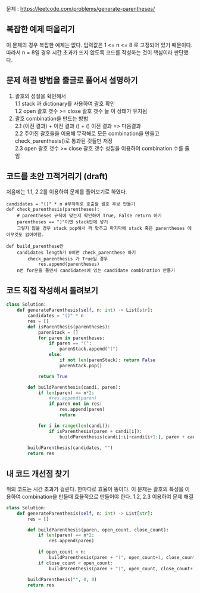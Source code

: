 문제 : https://leetcode.com/problems/generate-parentheses/


## 복잡한 예제 떠올리기
이 문제의 경우 복잡한 예제는 없다. 입력값은 1 <= n <= 8 로 고정되어 있기 때문이다.  
따라서 n = 8일 경우 시간 초과가 뜨지 않도록 코드를 작성하는 것이 핵심이라 판단했다.

## 문제 해결 방법을 줄글로 풀어서 설명하기
1. 괄호의 성질을 확인해서   
    1.1 stack 과 dictionary를 사용하여 괄호 확인  
    1.2 open 괄호 갯수 >= close 괄호 갯수 늘 이 상태가 유지됨  
2. 괄호 combination을 만드는 방법  
    2.1 (이전 결과) + 이전 결과 () + () 이전 결과 => 다음결과  
    2.2 주어진 괄호들을 이용해 무작해로 모든 combination을 만들고 check_parenthesis()로 통과된 것들만 저장  
    2.3 open 괄호 갯수 >= close 괄호 갯수 성질을 이용하여 combination 수를 줄임  

## 코드를 초안 끄적거리기 (draft)
처음에는 1.1, 2.2를 이용하여 문제를 풀어보기로 하였다.   

```
candidates = "()" * n #무작위로 호출할 괄호 후보 만들기  
def check_parenthesis(parentheses):  
    # parentheses 규칙에 맞는지 확인하여 True, False return 하기  
    parentheses == ")"이면 stack안에 넣기  
    그렇지 않을 경우 stack pop해서 짝 맞추고 마지막에 stack 혹은 parentheses 에 아무것도 없어야함.  

def build_parenthese안  
    candidates length가 0이면 check_parenthese 하기  
        check_parenthesis 가 True일 경우    
            res.append(parentheses)  
    n번 for문을 돌면서 candidates에 있는 candidate combination 만들기    
```   

## 코드 직접 작성해서 돌려보기

```python
class Solution:
    def generateParenthesis(self, n: int) -> List[str]:
        candidates = "()" * n
        res = []
        def isParenthesis(parentheses):
            parenStack = []
            for paren in parentheses:
                if paren == "(":
                    parenStack.append("(")
                else:
                    if not len(parenStack): return False
                    parenStack.pop() 

            return True

        def buildParenthesis(candi, paren):
            if len(paren) == n*2:
                #res.append(paren)
                if paren not in res: 
                    res.append(paren)
                    return

            for i in range(len(candi)):
                if isParenthesis(paren + candi[i]): 
                    buildParenthesis(candi[:i]+candi[i+1:], paren + candi[i])
        
        buildParenthesis(candidates, "")
        return res
```

## 내 코드 개선점 찾기
위의 코드는 시간 초과가 걸린다. 한마디로 효율이 똥이다. 
이 문제는 괄호의 특성을 이용하여 combination을 만들때 효율적으로 만들어야 한다. 
1.2, 2.3 이용하여 문제 해결 

``` python
class Solution:
    def generateParenthesis(self, n: int) -> List[str]:
        res = []

        def buildParenthesis(paren, open_count, close_count):
            if len(paren) == n*2:
                res.append(paren)
        
            if open_count < n:
                buildParenthesis(paren + "(", open_count+1, close_count)
            if close_count < open_count:
                buildParenthesis(paren + ")", open_count, close_count+1)
        
        buildParenthesis("", 0, 0)
        return res
```
